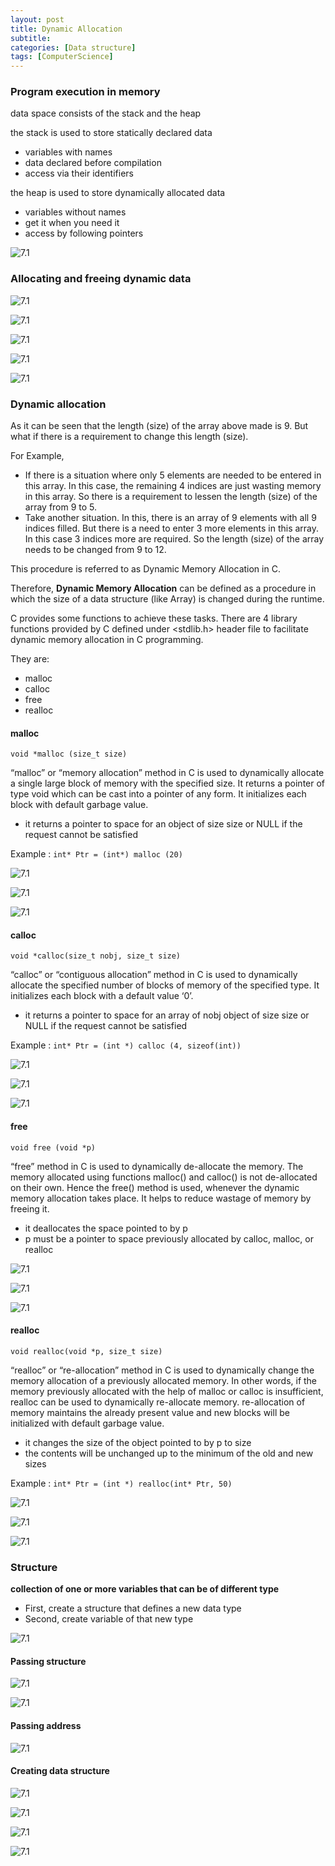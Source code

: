 ```yaml
---
layout: post
title: Dynamic Allocation
subtitle: 
categories: [Data structure]
tags: [ComputerScience]
---
```


### Program execution in memory 

data space consists of the stack and the heap 

the stack is used to store statically declared data 
- variables with names
- data declared before compilation 
- access via their identifiers 

the heap is used to store dynamically allocated data 
- variables without names
- get it when you need it
- access by following pointers 

![7.1](/assets/images/data_structure/14.1.png)


### Allocating and freeing dynamic data 

![7.1](/assets/images/data_structure/14.2.png)

![7.1](/assets/images/data_structure/14.3.png)

![7.1](/assets/images/data_structure/14.4.png)

![7.1](/assets/images/data_structure/14.5.png)

![7.1](/assets/images/data_structure/14.6.png)


### Dynamic allocation 

As it can be seen that the length (size) of the array above made is 9. But what if there is a requirement to change this length (size). 

For Example,
- If there is a situation where only 5 elements are needed to be entered in this array. In this case, the remaining 4 indices are just wasting memory in this array. So there is a requirement to lessen the length (size) of the array from 9 to 5.
- Take another situation. In this, there is an array of 9 elements with all 9 indices filled. But there is a need to enter 3 more elements in this array. In this case 3 indices more are required. So the length (size) of the array needs to be changed from 9 to 12.

This procedure is referred to as Dynamic Memory Allocation in C.

Therefore, **Dynamic Memory Allocation** can be defined as a procedure in which the size of a data structure (like Array) is changed during the runtime.

C provides some functions to achieve these tasks. There are 4 library functions provided by C defined under <stdlib.h> header file to facilitate dynamic memory allocation in C programming. 

They are:
- malloc
- calloc
- free
- realloc


#### malloc
`void *malloc (size_t size)`


“malloc” or “memory allocation” method in C is used to dynamically allocate a single large block of memory with the specified size. It returns a pointer of type void which can be cast into a pointer of any form. It initializes each block with default garbage value.


- it returns a pointer to space for an object of size size or NULL if the request cannot be satisfied 

Example
: `int* Ptr = (int*) malloc (20)`

![7.1](/assets/images/data_structure/14.7.png)

![7.1](/assets/images/data_structure/14.8.png)

![7.1](/assets/images/data_structure/14.9.png)


#### calloc
`void *calloc(size_t nobj, size_t size)`


“calloc” or “contiguous allocation” method in C is used to dynamically allocate the specified number of blocks of memory of the specified type. It initializes each block with a default value ‘0’.

- it returns a pointer to space for an array of nobj object of size size or NULL if the request cannot be satisfied

Example
: `int* Ptr = (int *) calloc (4, sizeof(int)) `

![7.1](/assets/images/data_structure/14.10.png)

![7.1](/assets/images/data_structure/14.11.png)

![7.1](/assets/images/data_structure/14.12.png)

#### free
`void free (void *p)`

“free” method in C is used to dynamically de-allocate the memory. The memory allocated using functions malloc() and calloc() is not de-allocated on their own. Hence the free() method is used, whenever the dynamic memory allocation takes place. It helps to reduce wastage of memory by freeing it.

- it deallocates the space pointed to by p
- p must be a pointer to space previously allocated by calloc, malloc, or realloc 

![7.1](/assets/images/data_structure/14.13.png)

![7.1](/assets/images/data_structure/14.14.png)

![7.1](/assets/images/data_structure/14.15.png)


#### realloc
`void realloc(void *p, size_t size)`


“realloc” or “re-allocation” method in C is used to dynamically change the memory allocation of a previously allocated memory. In other words, if the memory previously allocated with the help of malloc or calloc is insufficient, realloc can be used to dynamically re-allocate memory. re-allocation of memory maintains the already present value and new blocks will be initialized with default garbage value.

- it changes the size of the object pointed to by p to size
- the contents will be unchanged up to the minimum of the old and new sizes

Example
: `int* Ptr = (int *) realloc(int* Ptr, 50)`

![7.1](/assets/images/data_structure/14.16.png)

![7.1](/assets/images/data_structure/14.17.png)

![7.1](/assets/images/data_structure/14.18.png)

### Structure
**collection of one or more variables that can be of different type**


- First, create a structure that defines a new data type
- Second, create variable of that new type 

![7.1](/assets/images/data_structure/14.19.png)

#### Passing structure 

![7.1](/assets/images/data_structure/14.20.png)

![7.1](/assets/images/data_structure/14.21.png)

#### Passing address 

![7.1](/assets/images/data_structure/14.22.png)

#### Creating data structure

![7.1](/assets/images/data_structure/14.23.png)

![7.1](/assets/images/data_structure/14.24.png)

![7.1](/assets/images/data_structure/14.25.png)

![7.1](/assets/images/data_structure/14.26.png)




